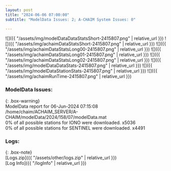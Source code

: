 ```yaml
---
layout: post
title: "2024-06-06 07:00:00"
subtitle: "ModelData Issues: 2; A-CHAIM System Issues: 0"

---
```


![]({{ "/assets/img/modelDataDataStatsShort-2415807.png" | relative_url }})
![]({{ "/assets/img/achaimDataStatsShort-2415807.png" | relative_url }})
![]({{ "/assets/img/achaimDataStatsLong00-2415807.png" | relative_url }})
![]({{ "/assets/img/achaimDataStatsLong01-2415807.png" | relative_url }})
![]({{ "/assets/img/achaimDataStatsLong02-2415807.png" | relative_url }})
![]({{ "/assets/img/modelDataDataStats-2415807.png" | relative_url }})
![]({{ "/assets/img/modelDataStationStats-2415807.png" | relative_url }})
![]({{ "/assets/img/achaimRunTime-2415807.png" | relative_url }})


### ModelData Issues:  
  
{: .box-warning}  
 ModelData report for 06-Jun-2024 07:15:08   
 /home/chaim/ACHAIM_SERVER/A-CHAIM/modelData/2024/158/07/modelData.mat   
 0% of all possible stations for IONO were downloaded. x5036   
 0% of all possible stations for SENTINEL were downloaded. x4491   
  


### Logs:  
  
{: .box-note}  
[Logs.zip]({{ "/assets/other/logs.zip" | relative_url }})  
[Log Info]({{ "/logInfo" | relative_url }})  
